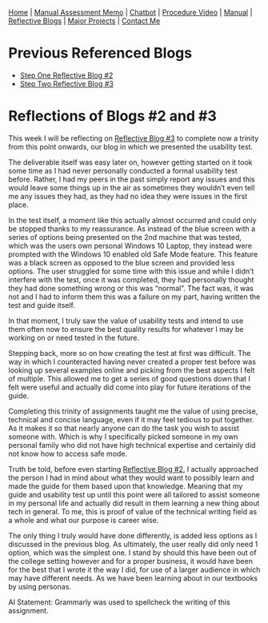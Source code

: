 [Home](index.md) | [Manual Assessment Memo](Charbroil_Grill_Manual_Memo.md) | [Chatbot](chatbot.md) | [Procedure Video](procedure_video.md) | [Manual](manual.md) | [Reflective Blogs](reflective_blogs.md) | [Major Projects](Major_Projects.md) | [Contact Me](Contact_Me.md)

# Previous Referenced Blogs
- [Step One Reflective Blog #2](https://steven-grevera.github.io/ENC4265/Quick_Start_Guide.html)
- [Step Two Reflective Blog #3](https://steven-grevera.github.io/ENC4265/Safe_Mode_Guide_Usability_Test_Results.html)

# Reflections of Blogs #2 and #3

This week I  will be reflecting on [Reflective Blog #3](https://steven-grevera.github.io/ENC4265/Safe_Mode_Guide_Usability_Test_Results.html) to complete now a trinity from this point onwards, our blog in which we presented the usability test. 

The deliverable itself was easy later on, however getting started on it took some time as I had never personally conducted a formal usability test before. Rather, I had my peers in the past simply report any issues and this would leave some things up in the air as sometimes they wouldn’t even tell me any issues they had, as they had no idea they were issues in the first place. 

In the test itself, a moment like this actually almost occurred and could only be stopped thanks to my reassurance. As instead of the blue screen with a series of options being presented on the 2nd machine that was tested, which was the users own personal Windows 10 Laptop, they instead were prompted with the Windows 10 enabled old Safe Mode feature. This feature was a black screen as opposed to the blue screen and provided less options. The user struggled for some time with this issue and while I didn’t interfere with the test, once it was completed, they had personally thought they had done something wrong or this was “normal”. The fact was, it was not and I had to inform them this was a failure on my part, having written the test and guide itself. 

In that moment, I truly saw the value of usability tests and intend to use them often now to ensure the best quality results for whatever I may be working on or need tested in the future. 

Stepping back, more so on how creating the test at first was difficult. The way in which I counteracted having never created a proper test before was looking up several examples online and picking from the best aspects I felt of multiple. This allowed me to get a series of good questions down that I felt were useful and actually did come into play for future iterations of the guide. 

Completing this trinity of assignments taught me the value of using precise, technical and concise language, even if it may feel tedious to put together. As it makes it so that nearly anyone can do the task you wish to assist someone with. Which is why I specifically picked someone in my own personal family who did not have high technical expertise and certainly did not know how to access safe mode. 

Truth be told, before even starting [Reflective Blog #2](https://steven-grevera.github.io/ENC4265/Quick_Start_Guide.html), I actually approached the person I had in mind about what they would want to possibly learn and made the guide for them based upon that knowledge. Meaning that my guide and usability test up until this point were all tailored to assist someone in my personal life and actually did result in them learning a new thing about tech in general. To me, this is proof of value of the technical writing field as a whole and what our purpose is career wise. 

The only thing I truly would have done differently, is added less options as I discussed in the previous blog. As ultimately, the user really did only need 1 option, which was the simplest one. I stand by should this have been out of the college setting however and for a proper business, it would have been for the best that I wrote it the way I did, for use of a larger audience in which may have different needs. As we have been learning about in our textbooks by using personas. 

AI Statement: Grammarly was used to spellcheck the writing of this assignment.
